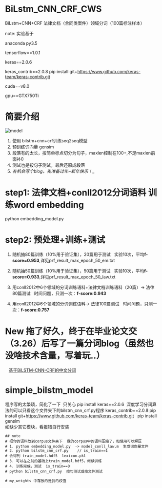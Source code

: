 # BiLstm_CNN_CRF_CWS
BiLstm+CNN+CRF  法律文档（合同类案件）领域分词（100篇标注样本）

note: 实验基于

anaconda py3.5

tensorflow==1.0.1

keras==2.0.6

keras_contrib==2.0.8  pip install git+https://www.github.com/keras-team/keras-contrib.git

cuda==v8.0

gpu==GTX750Ti

# 简要介绍
![model](https://github.com/FanhuaandLuomu/BiLstm_CNN_CRF_CWS/blob/master/bilstm_cnn_crf_model.png)
1. 使用 bilstm+cnn+crf训练seq2seq模型
2. 预训练词向量 gensim
3. 段落有的太长，按简单标点切分为句子，maxlen控制在100+,不足maxlen前面补0
4. 测试也是按句子测试，最后还原成段落
5. _有机会写个blog，先准备过年~新年快乐！__

# step1: 法律文档+conll2012分词语料 训练word embedding
python embedding_model.py
# step2: 预处理+训练+测试
1. 随机抽80篇训练（10%用于验证集），20篇用于测试
   实验10次，平均**f-score=0.953**,详见prf_result_max_epoch_50_em.txt

2. 随机抽50篇训练（10%用于验证集），50篇用于测试
   实验10次，平均**f-score=0.933**,详见prf_result_max_epoch_50_law.txt
   
3. 用conll2012中6个领域的分词训练语料+法律文档训练语料（20篇）-> 法律80篇测试
   时间问题，只测一次：**f-score:0.943**
   
4. 用conll2012中6个领域的分词训练语料-> 法律100篇测试
   时间问题，只测一次：**f-score:0.757**
   
 # New 拖了好久，终于在毕业论文交（3.26）后写了一篇分词blog（虽然也没啥技术含量，写着玩..） 
    [基于BiLSTM-CNN-CRF的中文分词](https://www.jianshu.com/p/5fea8f42caa9 "简书链接") 
# simple_bilstm_model
程序写的太繁琐，简化了一下  只关心
pip install keras==2.0.6  深度学习分词算法的可以只看这个文件夹下的bilstm_cnn_crf.py程序
keras_contrib==2.0.8 pip install git+https://www.github.com/keras-team/keras-contrib.git  
pip install gensim  
如缺少其它模块，看报错自行安装  

	## note
	# 把你的语料放到corpus文件夹下  我的corpus中的语料压缩了，如使用可以解压
	# 1. python embedding_model.py  -> model_conll_law.m  生成词向量文件
	# 2. python bilstm_cnn_crf.py    // is_train==1
	# 会得到 train_model.hdf5  lexicon.pkl
	# 3. 可以在之前的基础上train_model.hdf5，继续训练
	# 4. 训练完成，测试  is_train==0
	# python bilstm_cnn_crf.py  按句测试或按文件测试

	# my_weights 中存放的是我的权值 

